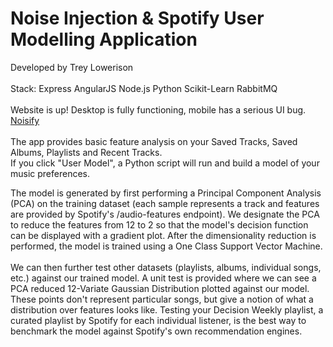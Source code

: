 # Noise Injection & Spotify User Modelling Application
Developed by Trey Lowerison<br />
<br />
Stack: Express AngularJS Node.js Python Scikit-Learn RabbitMQ<br />
<br />
Website is up! Desktop is fully functioning, mobile has a serious UI bug.<br />
<a href="https://spotifynoiseinjection.herokuapp.com">Noisify</a><br />
<br />
The app provides basic feature analysis on your Saved Tracks, Saved Albums, Playlists and Recent Tracks.<br />
If you click "User Model", a Python script will run and build a model of your music preferences.<br />

The model is generated by first performing a Principal Component Analysis (PCA) on the training dataset (each sample represents a track and features are provided by Spotify's /audio-features endpoint). We designate the PCA to reduce the features from 12 to 2 so that the model's decision function can be displayed with a gradient plot. After the dimensionality reduction is performed, the model is trained using a One Class Support Vector Machine.<br />
<br />
We can then further test other datasets (playlists, albums, individual songs, etc.) against our trained model. A unit test is provided where we can see a PCA reduced 12-Variate Gaussian Distribution plotted against our model. These points don't represent particular songs, but give a notion of what a distribution over features looks like. Testing your Decision Weekly playlist, a curated playlist by Spotify for each individual listener, is the best way to benchmark the model against Spotify's own recommendation engines.<br />
